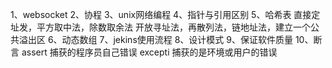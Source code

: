 1、websocket
2、协程
3、unix网络编程
4、指针与引用区别
5、哈希表
直接定址发，平方取中法，除数取余法
开放寻址法，再散列法，链地址法，建立一个公共溢出区
6、动态数组
7、jekins使用流程
8、设计模式
9、保证软件质量
10、断言
assert 捕获的程序员自己错误
excepti 捕获的是环境或用户的错误